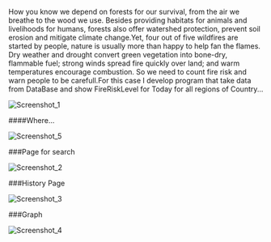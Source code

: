  How you know we depend on forests for our survival, from the air we breathe to the wood we use. 
Besides providing habitats for animals and livelihoods for humans, 
forests also offer watershed protection, prevent soil erosion and mitigate climate change.Yet,
four out of five wildfires are started by people, nature is usually more than happy to help fan the flames. 
Dry weather and drought convert green vegetation into bone-dry, 
flammable fuel; strong winds spread fire quickly over land; and warm temperatures encourage combustion.
 So we need to count fire risk and warn people to be carefull.For this case I develop program that take data from DataBase and 
 show FireRiskLevel for Today for all regions of Country...
 
 ![Screenshot_1](https://user-images.githubusercontent.com/49034980/58762376-a306d780-8560-11e9-8640-99fb9d47c548.png)
 
####Where...

![Screenshot_5](https://user-images.githubusercontent.com/49034980/58762666-288b8700-8563-11e9-8253-08c9d9c7f2b3.png)

###Page for search

![Screenshot_2](https://user-images.githubusercontent.com/49034980/58762388-adc16c80-8560-11e9-9a0b-ce7f081471a4.png)

###History Page

![Screenshot_3](https://user-images.githubusercontent.com/49034980/58762390-b31eb700-8560-11e9-96b8-62da1d68559a.png)

###Graph

![Screenshot_4](https://user-images.githubusercontent.com/49034980/58762392-b7e36b00-8560-11e9-94ae-422d597a9339.png)
